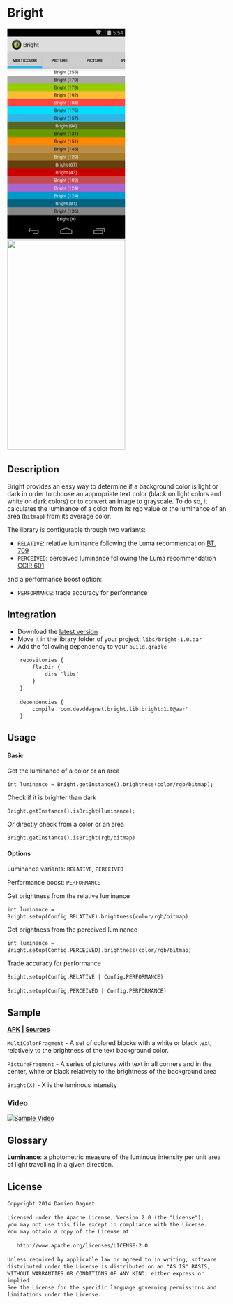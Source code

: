 # Bright

<img src='./bright_screen_sample_multicolor.png' width='270' height='480' />
<img src='./bright_screen_sample_picture.png' width='270' height='480' />

## Description

Bright provides an easy way to determine if a background color is light or dark in order to choose
an appropriate text color (black on light colors and white on dark colors) or to convert an image
to grayscale.
To do so, it calculates the luminance of a color from its rgb value
or the luminance of an area (`bitmap`) from its average color.

The library is configurable through two variants:

* `RELATIVE`: relative luminance following the Luma recommendation [BT. 709](http://en.wikipedia.org/wiki/Rec._709)
* `PERCEIVED`: perceived luminance following the Luma recommendation [CCIR 601](http://en.wikipedia.org/wiki/CCIR_601)

and a performance boost option:

* `PERFORMANCE`: trade accuracy for performance

## Integration

* Download the [latest version][Library aar]
* Move it in the library folder of your project: `libs/bright-1.0.aar`
* Add the following dependency to your `build.gradle`

```
    repositories {
        flatDir {
            dirs 'libs'
        }
    }
    
    dependencies {
        compile 'com.devddagnet.bright.lib:bright:1.0@aar'
    }
```

## Usage

#### Basic

Get the luminance of a color or an area

    int luminance = Bright.getInstance().brightness(color/rgb/bitmap);

Check if it is brighter than dark

    Bright.getInstance().isBright(luminance);

Or directly check from a color or an area

    Bright.getInstance().isBright(rgb/bitmap)

#### Options

Luminance variants: `RELATIVE`, `PERCEIVED`

Performance boost: `PERFORMANCE`

Get brightness from the relative luminance

    int luminance = Bright.setup(Config.RELATIVE).brightness(color/rgb/bitmap)

Get brightness from the perceived luminance

    int luminance = Bright.setup(Config.PERCEIVED).brightness(color/rgb/bitmap)

Trade accuracy for performance

    Bright.setup(Config.RELATIVE | Config.PERFORMANCE)

    Bright.setup(Config.PERCEIVED | Config.PERFORMANCE)

## Sample

__[APK][Sample Apk] | [Sources][Sample Sources]__

`MultiColorFragment` - A set of colored blocks with a white or black text, relatively to the brightness
of the text background color.

`PictureFragment` - A series of pictures with text in all corners and in the center, white or black
relatively to the brightness of the background area

`Bright(X)` - X is the luminous intensity

### Video

[![Sample Video](http://img.youtube.com/vi/g56IAIRhNGM/0.jpg)](http://youtu.be/g56IAIRhNGM)

## Glossary

__Luminance__: a photometric measure of the luminous intensity
per unit area of light travelling in a given direction.

## License

    Copyright 2014 Damien Dagnet

    Licensed under the Apache License, Version 2.0 (the "License");
    you may not use this file except in compliance with the License.
    You may obtain a copy of the License at

       http://www.apache.org/licenses/LICENSE-2.0

    Unless required by applicable law or agreed to in writing, software
    distributed under the License is distributed on an "AS IS" BASIS,
    WITHOUT WARRANTIES OR CONDITIONS OF ANY KIND, either express or implied.
    See the License for the specific language governing permissions and
    limitations under the License.


[Sample Sources]: https://github.com/damson/Bright/tree/master/sample/src/main/java/com/devddagnet/bright/sample
[Sample Apk]: https://github.com/damson/Bright/raw/master/releases/bright-sample.apk
[Library aar]: https://github.com/damson/Bright/releases/download/v1.0.0-release/bright-1.0.aar
